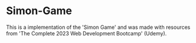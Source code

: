 # Simon-Game
This is a implementation of the 'Simon Game' and was made with resources from 'The Complete 2023 Web Development Bootcamp' (Udemy).
